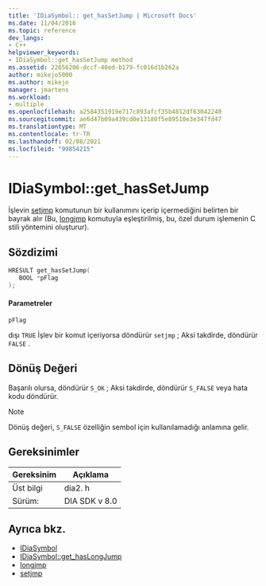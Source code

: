 ```yaml
---
title: 'IDiaSymbol:: get_hasSetJump | Microsoft Docs'
ms.date: 11/04/2016
ms.topic: reference
dev_langs:
- C++
helpviewer_keywords:
- IDiaSymbol::get_hasSetJump method
ms.assetid: 22656206-dccf-40ed-b179-fc016d1b262a
author: mikejo5000
ms.author: mikejo
manager: jmartens
ms.workload:
- multiple
ms.openlocfilehash: a2584351919e717c893afcf35b4812df63042240
ms.sourcegitcommit: ae6d47b09a439cd0e13180f5e89510e3e347fd47
ms.translationtype: MT
ms.contentlocale: tr-TR
ms.lasthandoff: 02/08/2021
ms.locfileid: "99854215"
---
```

# <a name="idiasymbolget_hassetjump"></a>IDiaSymbol::get_hasSetJump
İşlevin [setjmp](/cpp/c-runtime-library/reference/setjmp) komutunun bir kullanımını içerip içermediğini belirten bir bayrak alır (Bu, [longjmp](/cpp/c-runtime-library/reference/longjmp) komutuyla eşleştirilmiş, bu, özel durum işlemenin C stili yöntemini oluşturur).

## <a name="syntax"></a>Sözdizimi

```C++
HRESULT get_hasSetJump(
   BOOL *pFlag
);
```

#### <a name="parameters"></a>Parametreler
 `pFlag`

dışı `TRUE` İşlev bir komut içeriyorsa döndürür `setjmp` ; Aksi takdirde, döndürür `FALSE` .

## <a name="return-value"></a>Dönüş Değeri
 Başarılı olursa, döndürür `S_OK` ; Aksi takdirde, döndürür `S_FALSE` veya hata kodu döndürür.

> [!NOTE]
> Dönüş değeri, `S_FALSE` özelliğin sembol için kullanılamadığı anlamına gelir.

## <a name="requirements"></a>Gereksinimler

|Gereksinim|Açıklama|
|-----------------|-----------------|
|Üst bilgi|dia2. h|
|Sürüm:|DIA SDK v 8.0|

## <a name="see-also"></a>Ayrıca bkz.
- [IDiaSymbol](../../debugger/debug-interface-access/idiasymbol.md)
- [IDiaSymbol::get_hasLongJump](../../debugger/debug-interface-access/idiasymbol-get-haslongjump.md)
- [longjmp](/cpp/c-runtime-library/reference/longjmp)
- [setjmp](/cpp/c-runtime-library/reference/setjmp)